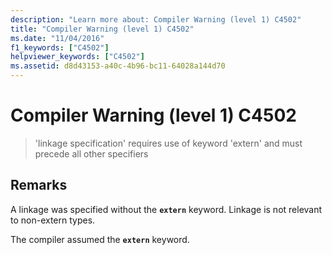 ```yaml
---
description: "Learn more about: Compiler Warning (level 1) C4502"
title: "Compiler Warning (level 1) C4502"
ms.date: "11/04/2016"
f1_keywords: ["C4502"]
helpviewer_keywords: ["C4502"]
ms.assetid: d8d43153-a40c-4b96-bc11-64028a144d70
---
```

# Compiler Warning (level 1) C4502

> 'linkage specification' requires use of keyword 'extern' and must precede all other specifiers

## Remarks

A linkage was specified without the **`extern`** keyword. Linkage is not relevant to non-extern types.

The compiler assumed the **`extern`** keyword.
